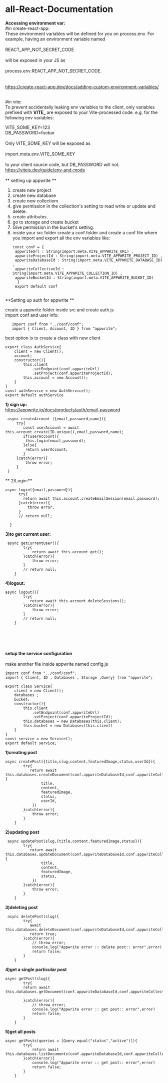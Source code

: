 # all-React-Documentation

**Accessing environment var:**<br>
#in create-react-app:
<br>
These environment variables will be defined for you on process.env. For example, having an environment variable named <br><br>REACT_APP_NOT_SECRET_CODE<br><br> will be exposed in your JS as<br><br> process.env.REACT_APP_NOT_SECRET_CODE.<br><br>
<br>
https://create-react-app.dev/docs/adding-custom-environment-variables/
<br><br>

#in vite:
<br>
To prevent accidentally leaking env variables to the client, only variables prefixed with **VITE_** are exposed to your Vite-processed code. e.g. for the following env variables:


VITE_SOME_KEY=123<br>
DB_PASSWORD=foobar<br><br>
Only VITE_SOME_KEY will be exposed as<br>
<br>import.meta.env.VITE_SOME_KEY <br><br> to your client source code, but DB_PASSWORD will not.
<br>
https://vitejs.dev/guide/env-and-mode
<br>
<br>
** setting up appwrite **
<br>
1) create new project <br>
2) create new database <br>
3) create new collectiom <br>
4) give permission in the collection's setting to read write or update and delete. <br>
5) create attributes. <br>
6) go to storage and create bucket <br>
7) Give permission in the bucket's setting.<br>
8) inside your src folder create a conf folder and create a conf file where you import and export all the env variables like:
   <br>
   ```
   const conf = {
    appwriteUrl : String(import.meta.VITE_APPWRITE_URL) ,
    appwriteProjectId : String(import.meta.VITE_APPWRITE_PROJECT_ID) ,
    appwriteDatabaseId : String(import.meta.VITE_APPWRITE_DATABASE_ID) ,
    appwriteCollectionId : String(import.meta.VITE_APPWRITE_COLLECTION_ID) ,
    appwriteBucketId : String(import.meta.VITE_APPWRITE_BUCKET_ID) 
     }
    export default conf


**Setting up auth for appwrite **

create a appwrite folder inside src and create auth.js<br>
import conf and user info:
   ```
      import conf from "../conf/conf";
      import { Client, Account, ID } from "appwrite";
```
best option is to create a class with new client <br>
```
export class AuthService{
    client = new Client();
    account;
    constructor(){
        this.client
            .setEndpoint(conf.appwriteUrl)
            .setProject(conf.appwriteProjectId);
        this.account = new Account();
    }
}
const authService = new AuthService();
export default authService
```

**1) sign up:** <br>https://appwrite.io/docs/products/auth/email-password <br>
   ```
    async createAccount ({email,password,name}){
        try{
           const userAccount = await this.account.create(ID.unique(),email,password,name);
           if(userAccount){
            this.login(email,password);
           }else{
            return userAccount;
           }
        }catch(error){
            throw error;
        }
    }
   ```
** 2)Login:**
  ```
async login({email,password}){
        try{
          return await this.account.createEmailSession(email,password);
        }catch(error){
            throw error;
        }
        // return null;

    }
 ```

**3)to get current user:**
```
 async getCurrentUser(){
        try{
            return await this.account.get();
        }catch(error){
            throw error;
        }
        // return null;
    }
```

**4)logout:**
```
async logout(){
        try{
           return await this.account.deleteSessions();
        }catch(error){
            throw error;
        }
        // return null;
    }
```

<br><br><br><br>
**setup the service configuration**
<br><br>
make another file inside appwrite named config.js<br>
```
import conf from "../conf/conf";
import { Client, ID , Databases , Storage ,Query} from "appwrite";

export class Service{
    client = new Client();
    databases ;
    bucket;
    constructor(){
        this.client
            .setEndpoint(conf.appwriteUrl)
            .setProject(conf.appwriteProjectId);
        this.databases = new Databases(this.client);
        this.bucket = new Databases(this.client)
    }
}
const service = new Service();
export default service;
```

**1)creating post**
```
async createPost({title,slug,content,featuredImage,status,userId}){
        try{
           return await this.databases.createDocument(conf.appwriteDatabaseId,conf.appwriteCollectionId,slug,{
                title,
                content,
                featuredImage,
                status,
                userId,
            })
        }catch(error){
            throw error;
        }
    }
```
**2)updating post**
```
 async updatePost(slug,{title,content,featuredImage,status}){
        try{
           return await this.databases.updateDocument(conf.appwriteDatabaseId,conf.appwriteCollectionId,slug,{
                title,
                content,
                featuredImage,
                status,
            })
        }catch(error){
            throw error;
        }
    }
```
**3)deleting post**
```
 async deletePost(slug){
        try{
           await this.databases.deleteDocument(conf.appwriteDatabaseId,conf.appwriteCollectionId,slug);
           return true;
        }catch(error){
            // throw error;
            console.log("Appwrite error :: delete post:: error",error)
            return false;
        }
    }
```
**4)get a single particular post**
```
async getPost(slug){
        try{
        return await this.databases.getDocument(conf.appwriteDatabaseId,conf.appwriteCollectionId,slug);
           
        }catch(error){
            // throw error;
            console.log("Appwrite error :: get post:: error",error)
            return false;
        }
    }
```
**5)get all posts**
```
async getPosts(queries = [Query.equal("status","active")]){
        try{
            return await this.databases.listDocuments(conf.appwriteDatabaseId,conf.appwriteCollectionId,queries)
        }catch(error){
            console.log("Appwrite error :: get post:: error",error)
            return false;
        }
    }
```
